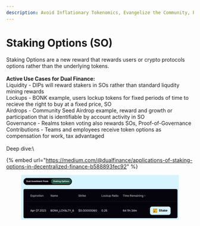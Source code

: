 ```yaml
---
description: Avoid Inflationary Tokenomics, Evangelize the Community, Prevent Price Dumping
---
```


# Staking Options (SO)

Staking Options are a new reward that rewards users or crypto protocols options rather than the underlying tokens. \
\
**Active Use Cases for Dual Finance:**\
Liquidity - DIPs will reward stakers in SOs rather than standard liqudity mining rewards\
Lockups - BONK example, users lockup tokens for fixed periods of time to recieve the right to buy at a fixed price, SO\
Airdrops - Community Seed Airdrop example, reward and growth or participation that is identifiable by account activity in SO\
Governance - Realms token voting also rewards SOs, Proof-of-Governance\
Contributions - Teams and employees receive token options as compensation for work, tax advantaged\
\
Deep dive:\


{% embed url="https://medium.com/@dualfinance/applications-of-staking-options-in-decentralized-finance-b588893fec92" %}

<figure><img src="../../.gitbook/assets/image (12).png" alt=""><figcaption></figcaption></figure>
